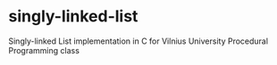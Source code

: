 # singly-linked-list
Singly-linked List implementation in C for Vilnius University Procedural Programming class

